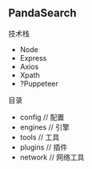 ## PandaSearch

技术栈

- Node
- Express
- Axios
- Xpath
- ?Puppeteer

目录

- config // 配置
- engines // 引擎
- tools // 工具
- plugins // 插件
- network // 网络工具